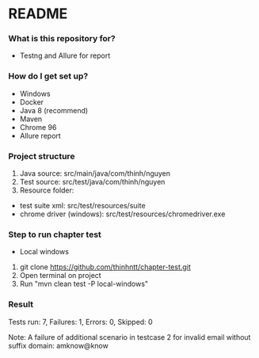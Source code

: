 # README #
### What is this repository for? ###

* Testng and Allure for report

### How do I get set up? ###

* Windows
* Docker
* Java 8 (recommend)
* Maven
* Chrome 96
* Allure report

### Project structure ###
1. Java source: src/main/java/com/thinh/nguyen
2. Test source: src/test/java/com/thinh/nguyen
3. Resource folder:
- test suite xml: src/test/resources/suite
- chrome driver (windows): src/test/resources/chromedriver.exe

### Step to run chapter test ###

* Local windows
1. git clone https://github.com/thinhntt/chapter-test.git
2. Open terminal on project
3. Run "mvn clean test -P local-windows"

### Result ###
Tests run: 7, Failures: 1, Errors: 0, Skipped: 0

Note: A failure of additional scenario in testcase 2 for invalid email without suffix domain: amknow@know
